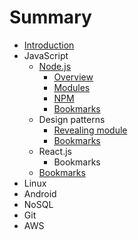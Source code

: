 # Summary

* [Introduction](README.md)
* JavaScript
   * [Node.js](nodejs.md)
       * [Overview](new.md)
       * [Modules](modules.md)
       * [NPM](npm.md)
       * [Bookmarks](bookmarks.md)
   * Design patterns
       * [Revealing module](revealing_module.md)
       * [Bookmarks](dp_bookmarks.md)
   * React.js
       * Bookmarks
   * [Bookmarks](js_bookmarks.md)
* Linux
* Android
* NoSQL
* Git
* AWS

